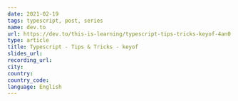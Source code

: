 ```yaml
---
date: 2021-02-19
tags: typescript, post, series
name: dev.to
url: https://dev.to/this-is-learning/typescript-tips-tricks-keyof-4an0
type: article
title: Typescript - Tips & Tricks - keyof
slides_url:
recording_url:
city:
country:
country_code:
language: English
---
```

